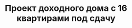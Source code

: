 ---
title: Проект доходного дома с 16 квартирами под сдачу
description: Готовый проект трехэтажного дома на 15 квартир с подвалом и эксплуатируемой кровлей. Комфортные апартаменты для сдачи в аренду.

layout: project
permalink: /proekty/:path

weight: 5300

project-title: Доходный дом на 16 квартир под сдачу
project-catalog-title: Дом с подвалом
project-name: MK-516
tiny-description: Доходный дом с подвалом на 16 квартир

short-description: "Максимально прибыльный проект доходного дома. Вся внутренняя площадь дома использована настолько рационально, что несдаваемой площади в проекте практически нет. Благодаря своим компактным размерам такой дом можно пстроить даже на маленьком участке. В доме 16 двухкомнатных квартир с эргономичной планировкой и с потрясающими угловыми окнами."

price-project: "240 000 р"
price-build:

area: "45"
basement: 1

related:
- MK-208
- MK-515
- MK-615

params:
- name: "Количество этажей"
  value: "3 + подвал"
- name: "Количество квартир"
  value: "16"
- name: "Площадь квартир:"
  value: "21м<sup>2</sup> - 31м<sup>2</sup>"
- name: "Площадь здания:"
  value: "528м<sup>2</sup>"
- name: "Продаваемая площадь:"
  value: "488м<sup>2</sup>"
- name: "Площадь застройки:"
  value: "172м<sup>2</sup>"
- name: "Габаритные размеры"
  value: "12.24 x 13.64м"
- name: "Высота этажа"
  value: "3.0м"
- name: "Высота здания"
  value: "11.6м"
- name: "Фундамент"
  value: "Монолитная плита"
- name: "Конструкция стен"
  value: "ЖБ каркас + газобетон"
- name: "Перекрытия"
  value: "Монолитный ж/б"
- name: "Облицовка стен"
  value: "Термопанель"

options:
- name: "Добавить или убрать этаж"
  value: "40 000 р"
- name: "Проект отопления"
  value: "90 000 р"
- name: "Водоснабжение, канализация"
  value: "80 000 р"
- name: "Проект электрики"
  value: "80 000 р"
- name: "Замена материала стен"
  value: "50 000 р"
- name: "Изменение фундамента"
  value: "50 000 р"
- name: "Перепланировка (перегородки)"
  value: "30 000 р"
- name: "Дизайн интерьера"
  value: "180 000 р"
---